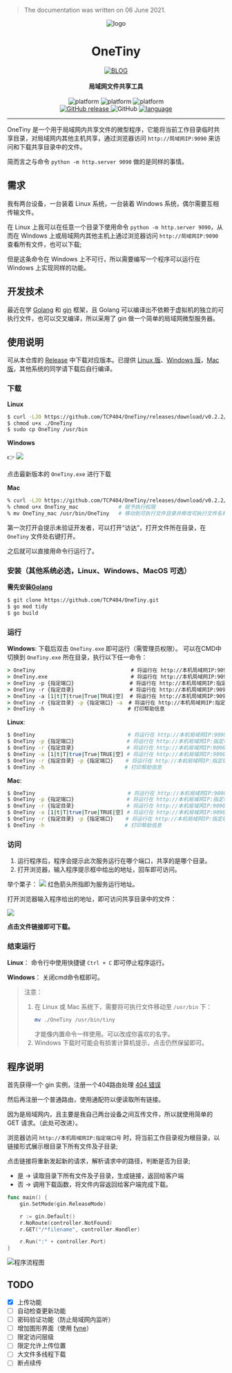 > The documentation was written on 06 June 2021.

<p align="center">
    <img src="README/logo.svg" alt="logo">
</p>
<h1 align="center">OneTiny</h1>
<div align="center">
  <a href="https://www.boii.xyz">
    <img src="https://img.shields.io/badge/BLOG-Boii.xyz-1296DB.svg?style=for-the-badge" alt="BLOG">
  </a>
</div>
<br/>
<div align="center">
  <strong>局域网文件共享工具</strong>
</div>
<br/>

<div align="center">
    <!-- platform -->
    <!-- <img alt="platform" src="https://img.shields.io/badge/platform-Linux | Windows | Mac-c3c3c3.svg?style=flat-square"/> -->
    <img alt="platform" src="https://img.shields.io/badge/-Linux-333?style=flat-square&logo=Linux&logoColor=fff"/>
    <img alt="platform" src="https://img.shields.io/badge/-Windows-0078D6?style=flat-square&logo=Windows"/>
    <img alt="platform" src="https://img.shields.io/badge/-MacOS-e67e22?style=flat-square&logo=apple&logoColor=fff"/>
</div>
<div align="center" >
	<!--version-->
    <a href="" target="blank">
		<img alt="GitHub release" src="https://img.shields.io/github/release/TCP404/OneTiny.svg?style=flat-square&color=1296DB&sort=semver"/>
    </a>
	<!--license-->
    <img alt="GitHub" src="https://img.shields.io/github/license/TCP404/OneTiny.svg?style=flat-square">
    <!--language-->
    <a href="https://golang.org" target="blank">
    	<img alt="language" src="https://img.shields.io/github/go-mod/go-version/TCP404/OneTiny/master?color=00ADD8&label=Golang&logo=Go&logoColor=00ADD8&style=flat-square"/>
    </a>
</div>
<hr />


OneTiny 是一个用于局域网内共享文件的微型程序，它能将当前工作目录临时共享目录，对局域网内其他主机共享，通过浏览器访问 `http://局域网IP:9090` 来访问和下载共享目录中的文件。

简而言之与命令 `python -m http.server 9090` 做的是同样的事情。

## 需求

我有两台设备，一台装着 Linux 系统，一台装着 Windows 系统，偶尔需要互相传输文件。

在 Linux 上我可以在任意一个目录下使用命令 `python -m http.server 9090`，从而在 Windows 上或局域网内其他主机上通过浏览器访问 `http://局域网IP:9090` 查看所有文件，也可以下载;

但是这条命令在 Windows 上不可行，所以需要编写一个程序可以运行在 Windows 上实现同样的功能。

## 开发技术
最近在学 [Golang](https://golang.org) 和 [gin](https://gin-gonic.com/zh-cn/) 框架，且 Golang 可以编译出不依赖于虚拟机的独立的可执行文件，也可以交叉编译，所以采用了 gin 做一个简单的局域网微型服务器。

## 使用说明
可从本仓库的 [Release](https://github.com/TCP404/OneTiny/releases/) 中下载对应版本。已提供 [Linux 版](https://github.com/TCP404/OneTiny/releases/download/v0.2.2/OneTiny)、[Windows 版](https://github.com/TCP404/OneTiny/releases/download/v0.2.2/OneTiny.exe)，[Mac 版](https://github.com/TCP404/OneTiny/releases/download/v0.2.2/OneTiny_mac)，其他系统的同学请下载后自行编译。

### 下载
**Linux**
```bash
$ curl -LJO https://github.com/TCP404/OneTiny/releases/download/v0.2.2/OneTiny
$ chmod u+x ./OneTiny
$ sudo cp OneTiny /usr/bin
```

**Windows**

:point_right: [![](https://img.shields.io/github/release/TCP404/OneTiny.svg?style=flat-square&color=1296DB&sort=semver)](https://github.com/TCP404/OneTiny/releases/latest)

点击最新版本的 `OneTiny.exe` 进行下载

**Mac**

```bash
% curl -LJO https://github.com/TCP404/OneTiny/releases/download/v0.2.2/OneTiny
% chmod u+x OneTiny_mac             # 赋予执行权限
% mv OneTiny_mac /usr/bin/OneTiny   # 移动到可执行文件目录并修改可执行文件名称
```
第一次打开会提示未验证开发者，可以打开“访达”，打开文件所在目录，在 `OneTiny` 文件处右键打开。

之后就可以直接用命令行运行了。


### 安装（其他系统必选，Linux、Windows、MacOS 可选）
**需先安装[Golang](https://golang.org)**
```bash
$ git clone https://github.com/TCP404/OneTiny.git
$ go mod tidy
$ go build
```

### 运行
**Windows**: 
下载后双击 `OneTiny.exe` 即可运行（需管理员权限）。
可以在CMD中切换到 `OneTiny.exe` 所在目录，执行以下任一命令：
```cmd
> OneTiny                               # 将运行在 http://本机局域网IP:9090，共享目录为当前工作目录，不允许上传
> OneTiny.exe                           # 将运行在 http://本机局域网IP:9090，共享目录为当前工作目录，不允许上传
> OneTiny -p {指定端口}                  # 将运行在 http://本机局域网IP:指定端口，共享目录为当前工作目录，不允许上传
> OneTiny -r {指定目录}                  # 将运行在 http://本机局域网IP:9090，共享目录为指定目录，不允许上传
> OneTiny -a [1|t|T|true|True|TRUE|空]  # 将运行在 http://本机局域网IP:9090，共享目录为当前工作目录，允许上传
> OneTiny -r {指定目录} -p {指定端口} -a  # 将运行在 http://本机局域网IP:指定端口，共享目录为指定目录，允许上传
> OneTiny -h                           # 打印帮助信息
```

**Linux**: 
```bash
$ OneTiny                              # 将运行在 http://本机局域网IP:9090，共享目录为当前工作目录，不允许上传
$ OneTiny -p {指定端口}                 # 将运行在 http://本机局域网IP:指定端口，共享目录为当前工作目录，不允许上传
$ OneTiny -r {指定目录}                 # 将运行在 http://本机局域网IP:9090，共享目录为指定目录，不允许上传
$ OneTiny -a [1|t|T|true|True|TRUE|空] # 将运行在 http://本机局域网IP:9090，共享目录为当前工作目录，允许上传
$ OneTiny -r {指定目录} -p {指定端口}    # 将运行在 http://本机局域网IP:指定端口，共享目录为指定目录
$ OneTiny -h                          # 打印帮助信息
```

**Mac**:
```bash
$ OneTiny                              # 将运行在 http://本机局域网IP:9090，共享目录为当前工作目录，不允许上传
$ OneTiny -p {指定端口}                 # 将运行在 http://本机局域网IP:指定端口，共享目录为当前工作目录，不允许上传
$ OneTiny -r {指定目录}                 # 将运行在 http://本机局域网IP:9090，共享目录为指定目录，不允许上传
$ OneTiny -a [1|t|T|true|True|TRUE|空] # 将运行在 http://本机局域网IP:9090，共享目录为当前工作目录，允许上传
$ OneTiny -r {指定目录} -p {指定端口}    # 将运行在 http://本机局域网IP:指定端口，共享目录为指定目录
$ OneTiny -h                          # 打印帮助信息
```

### 访问
1. 运行程序后，程序会提示此次服务运行在哪个端口，共享的是哪个目录。
2. 打开浏览器，输入程序提示框中给出的地址，回车即可访问。

举个栗子：
![](README/command.png)
红色箭头所指即为服务运行地址。

打开浏览器输入程序给出的地址，即可访问共享目录中的文件：

![](README/browser.png)

**点击文件链接即可下载。**

### 结束运行
**Linux**：
命令行中使用快捷键 `Ctrl + C` 即可停止程序运行。

**Windows**：
关闭cmd命令框即可。

> 注意：
> 1. 在 Linux 或 Mac 系统下，需要将可执行文件移动至 `/usr/bin` 下：
>     ```bash
>     mv ./OneTiny /usr/bin/tiny
>     ```
>     才能像内置命令一样使用。可以改成你喜欢的名字。
> 2. Windows 下载时可能会有损害计算机提示，点击仍然保留即可。



## 程序说明

首先获得一个 gin 实例，注册一个404路由处理 [404 错误](https://en.wikipedia.org/wiki/HTTP_404)

然后再注册一个普通路由，使用通配符以便读取所有链接。

因为是局域网内，且主要是我自己两台设备之间互传文件，所以就使用简单的 GET 请求。（此处可改进）。

浏览器访问 `http://本机局域网IP:指定端口号` 时，将当前工作目录视为根目录，以链接形式展示根目录下所有文件及子目录;

点击链接将重新发起新的请求，解析请求中的路径，判断是否为目录;

- 是 -> 读取目录下所有文件及子目录，生成链接，返回给客户端
- 否 -> 调用下载函数，将文件内容返回给客户端完成下载。

```go
func main() {
	gin.SetMode(gin.ReleaseMode)

	r := gin.Default()
	r.NoRoute(controller.NotFound)
	r.GET("/*filename", controller.Handler)

	r.Run(":" + controller.Port)
}
```
![程序流程图](README/Flowchart.png)

## TODO
- [x] 上传功能
- [ ] 自动检查更新功能
- [ ] 密码验证功能（防止局域网内监听）
- [ ] 增加图形界面（使用 [fyne](https://fyne.io/)）
- [ ] 限定访问层级
- [ ] 限定允许上传位置
- [ ] 大文件多线程下载
- [ ] 断点续传